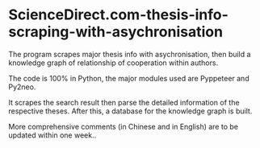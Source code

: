 # ScienceDirect.com-thesis-info-scraping-with-asychronisation
The program scrapes major thesis info with asychronisation, then build a knowledge graph of relationship of cooperation within authors.

The code is 100% in Python, the major modules used are Pyppeteer and Py2neo.

It scrapes the search result then parse the detailed information of the respective theses. After this, a database for the knowledge graph is built.

More comprehensive comments (in Chinese and in English) are to be updated within one week..
